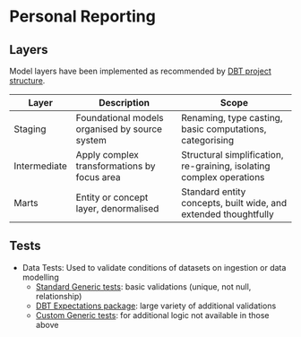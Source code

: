 # Personal Reporting

## Layers

Model layers have been implemented as recommended by [DBT project structure](https://docs.getdbt.com/best-practices/how-we-structure/1-guide-overview).

   Layer      |           Description                          |                         Scope
--------------|------------------------------------------------|---------------------------------------------------------
 Staging      | Foundational models organised by source system | Renaming, type casting, basic computations, categorising
 Intermediate | Apply complex transformations by focus area    | Structural simplification, re-graining, isolating complex operations
 Marts        | Entity or concept layer, denormalised          | Standard entity concepts, built wide, and extended thoughtfully


## Tests

- Data Tests: Used to validate conditions of datasets on ingestion or data modelling
  - [Standard Generic tests](https://docs.getdbt.com/docs/build/data-tests): basic validations (unique, not null, relationship)
  - [DBT Expectations package](https://hub.getdbt.com/metaplane/dbt_expectations/latest/): large variety of additional validations
  - [Custom Generic tests](https://docs.getdbt.com/best-practices/writing-custom-generic-tests): for additional logic not available in those above
